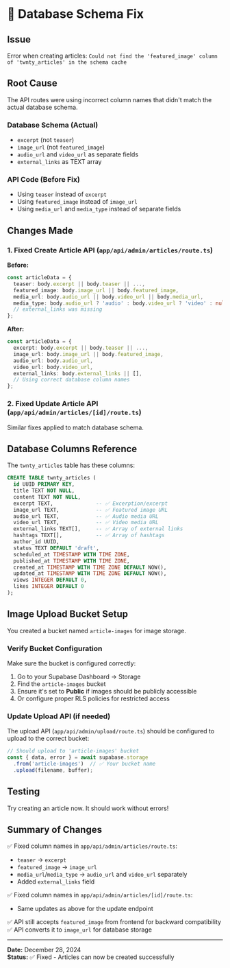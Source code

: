 # 🔧 Database Schema Fix

## Issue
Error when creating articles: `Could not find the 'featured_image' column of 'twnty_articles' in the schema cache`

## Root Cause
The API routes were using incorrect column names that didn't match the actual database schema.

### Database Schema (Actual)
- `excerpt` (not `teaser`)
- `image_url` (not `featured_image`)
- `audio_url` and `video_url` as separate fields
- `external_links` as TEXT array

### API Code (Before Fix)
- Using `teaser` instead of `excerpt`
- Using `featured_image` instead of `image_url`
- Using `media_url` and `media_type` instead of separate fields

## Changes Made

### 1. Fixed Create Article API (`app/api/admin/articles/route.ts`)

**Before:**
```typescript
const articleData = {
  teaser: body.excerpt || body.teaser || ...,
  featured_image: body.image_url || body.featured_image,
  media_url: body.audio_url || body.video_url || body.media_url,
  media_type: body.audio_url ? 'audio' : body.video_url ? 'video' : null,
  // external_links was missing
};
```

**After:**
```typescript
const articleData = {
  excerpt: body.excerpt || body.teaser || ...,
  image_url: body.image_url || body.featured_image,
  audio_url: body.audio_url,
  video_url: body.video_url,
  external_links: body.external_links || [],
  // Using correct database column names
};
```

### 2. Fixed Update Article API (`app/api/admin/articles/[id]/route.ts`)

Similar fixes applied to match database schema.

## Database Columns Reference

The `twnty_articles` table has these columns:

```sql
CREATE TABLE twnty_articles (
  id UUID PRIMARY KEY,
  title TEXT NOT NULL,
  content TEXT NOT NULL,
  excerpt TEXT,              -- ✅ Excerption/excerpt
  image_url TEXT,            -- ✅ Featured image URL
  audio_url TEXT,            -- ✅ Audio media URL
  video_url TEXT,            -- ✅ Video media URL
  external_links TEXT[],     -- ✅ Array of external links
  hashtags TEXT[],           -- ✅ Array of hashtags
  author_id UUID,
  status TEXT DEFAULT 'draft',
  scheduled_at TIMESTAMP WITH TIME ZONE,
  published_at TIMESTAMP WITH TIME ZONE,
  created_at TIMESTAMP WITH TIME ZONE DEFAULT NOW(),
  updated_at TIMESTAMP WITH TIME ZONE DEFAULT NOW(),
  views INTEGER DEFAULT 0,
  likes INTEGER DEFAULT 0
);
```

## Image Upload Bucket Setup

You created a bucket named `article-images` for image storage.

### Verify Bucket Configuration

Make sure the bucket is configured correctly:

1. Go to your Supabase Dashboard → Storage
2. Find the `article-images` bucket
3. Ensure it's set to **Public** if images should be publicly accessible
4. Or configure proper RLS policies for restricted access

### Update Upload API (if needed)

The upload API (`app/api/admin/upload/route.ts`) should be configured to upload to the correct bucket:

```typescript
// Should upload to 'article-images' bucket
const { data, error } = await supabase.storage
  .from('article-images')  // ✅ Your bucket name
  .upload(filename, buffer);
```

## Testing

Try creating an article now. It should work without errors!

## Summary of Changes

✅ Fixed column names in `app/api/admin/articles/route.ts`:
- `teaser` → `excerpt`
- `featured_image` → `image_url`
- `media_url`/`media_type` → `audio_url` and `video_url` separately
- Added `external_links` field

✅ Fixed column names in `app/api/admin/articles/[id]/route.ts`:
- Same updates as above for the update endpoint

✅ API still accepts `featured_image` from frontend for backward compatibility
✅ API converts it to `image_url` for database storage

---

**Date:** December 28, 2024  
**Status:** ✅ Fixed - Articles can now be created successfully




